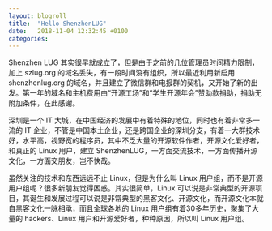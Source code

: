 ```yaml
---
layout: blogroll
title:  "Hello ShenzhenLUG"
date:   2018-11-04 12:32:45 +0100
categories:
---
```


Shenzhen LUG 其实很早就成立了，但是由于之前的几位管理员时间精力限制，加上 szlug.org 的域名丢失，有一段时间没有组织，所以最近利用新启用 shenzhenlug.org 的域名，并且建立了微信群和电报群的契机，又开始了新的出发。第一年的域名和主机费用由“开源工场”和“学生开源年会”赞助款捐助，捐助无附加条件，在此感谢。

深圳是一个 IT 大城，在中国经济的发展中有着特殊的地位，同时也有着非常多一流的 IT 企业，不管是中国本土企业，还是跨国企业的深圳分支，有着一大群技术好，水平高，视野宽的程序员，其中不乏大量的开源软件作者，开源文化爱好者，和真正的 Linux 用户，建立 ShenzhenLUG，一方面交流技术，一方面传播开源文化，一方面交朋友，岂不快哉。

虽然关注的技术和东西远远不止 Linux，但是为什么叫 Linux 用户组，而不是开源用户组呢？很多新朋友觉得困惑。其实很简单，Linux 可以说是非常典型的开源项目，其诞生和发展过程可以说是非常典型的黑客文化、开源文化，而开源文化本就自黑客文化一脉相承，而且全球各地的 Linux 用户组有着30多年历史，聚集了大量的 hackers、Linux 用户和开源爱好者，种种原因，所以叫 Linux 用户组。

